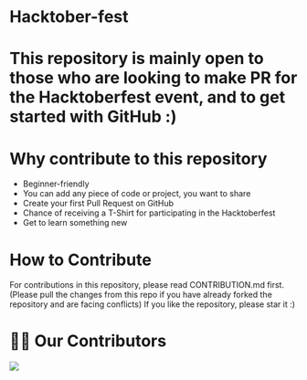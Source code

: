 # Hacktober-fest 

# This repository is mainly open to those who are looking to make PR for the Hacktoberfest event, and to get started with GitHub :)

# Why contribute to this repository
* Beginner-friendly
* You can add any piece of code or project, you want to share
* Create your first Pull Request on GitHub
* Chance of receiving a T-Shirt for participating in the Hacktoberfest
* Get to learn something new

# How to Contribute
For contributions in this repository, please read CONTRIBUTION.md first.  
(Please pull the changes from this repo if you have already forked the repository and are facing conflicts) 
If you like the repository, please star it :)

# 🤝🏻 Our Contributors
<a href="https://github.com/shreyaj1/Hacktober-fest/graphs/contributors">
  <img src="https://contrib.rocks/image?repo=shreyaj1/Hacktober-fest" />
</a>

